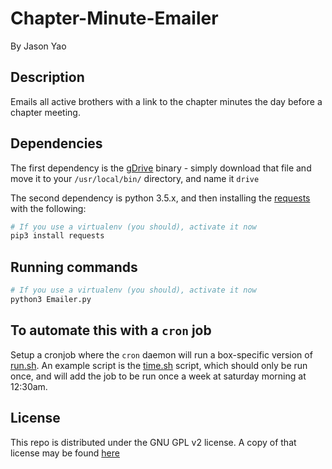 # Chapter-Minute-Emailer
By Jason Yao

## Description
Emails all active brothers with a link to the chapter minutes the day before a chapter meeting.

## Dependencies
The first dependency is the [gDrive](https://github.com/prasmussen/gdrive) binary - simply download that file and
move it to your `/usr/local/bin/` directory, and name it `drive`

The second dependency is python 3.5.x, and then installing the [requests](http://docs.python-requests.org/en/latest/) with the following:

```sh
# If you use a virtualenv (you should), activate it now
pip3 install requests
```

## Running commands
```sh
# If you use a virtualenv (you should), activate it now
python3 Emailer.py
```

## To automate this with a `cron` job
Setup a cronjob where the `cron` daemon will run a box-specific version of [run.sh](run.sh). 
An example script is the [time.sh](time.sh) script, which should only be run once, and will
add the job to be run once a week at saturday morning at 12:30am.

## License
This repo is distributed under the GNU GPL v2 license. A copy of that license may be found [here](LICENSE)
